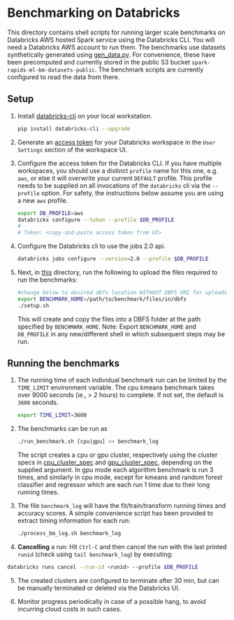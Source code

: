 # Benchmarking on Databricks

This directory contains shell scripts for running larger scale benchmarks on Databricks AWS hosted Spark service using the Databricks CLI.  You will need a Databricks AWS account to run them.  The benchmarks use datasets synthetically generated using [gen_data.py](../gen_data.py).  For convenience, these have been precomputed and currently stored in the public S3 bucket `spark-rapids-ml-bm-datasets-public`.  The benchmark scripts are currently configured to read the data from there.

## Setup

1. Install [databricks-cli](https://docs.databricks.com/dev-tools/cli/index.html) on your local workstation.
    ```bash
    pip install databricks-cli --upgrade
    ```

2. Generate an [access token](https://docs.databricks.com/dev-tools/api/latest/authentication.html) for your Databricks workspace in the `User Settings` section of the workspace UI.

3. Configure the access token for the Databricks CLI.  If you have multiple workspaces, you should use a distinct `profile` name for this one, e.g. `aws`, or else it will overwrite your current `DEFAULT` profile.  This profile needs to be supplied on all invocations of the `databricks` cli via the `--profile` option.  For safety, the instructions below assume you are using a new `aws` profile.
    ```bash
    export DB_PROFILE=aws
    databricks configure --token --profile $DB_PROFILE
    # 
    # Token: <copy-and-paste access token from UI>
    ```

4. Configure the Databricks cli to use the jobs 2.0 api.
    ```bash
    databricks jobs configure --version=2.0 --profile $DB_PROFILE
    ```

5. Next, in [this](./) directory, run the following to upload the files required to run the benchmarks:
    ```bash
    #change below to desired dbfs location WITHOUT DBFS URI for uploading benchmarking related files
    export BENCHMARK_HOME=/path/to/benchmark/files/in/dbfs
    ./setup.sh
    ```
    This will create and copy the files into a DBFS folder at the path specified by `BENCHMARK_HOME`.
    Note: Export `BENCHMARK_HOME` and `DB_PROFILE` in any new/different shell in which subsequent steps may be run.

## Running the benchmarks

1. The running time of each individual benchmark run can be limited by the `TIME_LIMIT` environment variable.  The cpu kmeans benchmark takes over 9000 seconds (ie., > 2 hours) to complete.  If not set, the default is `3600` seconds.
    ```bash
    export TIME_LIMIT=3600
    ```

2. The benchmarks can be run as
    ```bash
    ./run_benchmark.sh [cpu|gpu] >> benchmark_log
    ```

    The script creates a cpu or gpu cluster, respectively using the cluster specs in [cpu_cluster_spec](./cpu_cluster_spec.sh) and [gpu_cluster_spec](./gpu_cluster_spec.sh), depending on the supplied argument.  In gpu mode each algorithm benchmark is run 3 times, and similarly in cpu mode, except for kmeans and random forest classifier and regressor which are each run 1 time due to their long running times.

3. The file `benchmark_log` will have the fit/train/transform running times and accuracy scores.  A simple convenience script has been provided to extract timing information for each run:
    ```bash
    ./process_bm_log.sh benchmark_log
    ```

4. **Cancelling** a run:  Hit `Ctrl-C` and then cancel the run with the last printed `runid` (check using `tail benchmark_log`) by executing:
  ```bash
  databricks runs cancel --run-id <runid> --profile $DB_PROFILE
  ```

5. The created clusters are configured to terminate after 30 min, but can be manually terminated or deleted via the Databricks UI.

6. Monitor progress periodically in case of a possible hang, to avoid incurring cloud costs in such cases.
